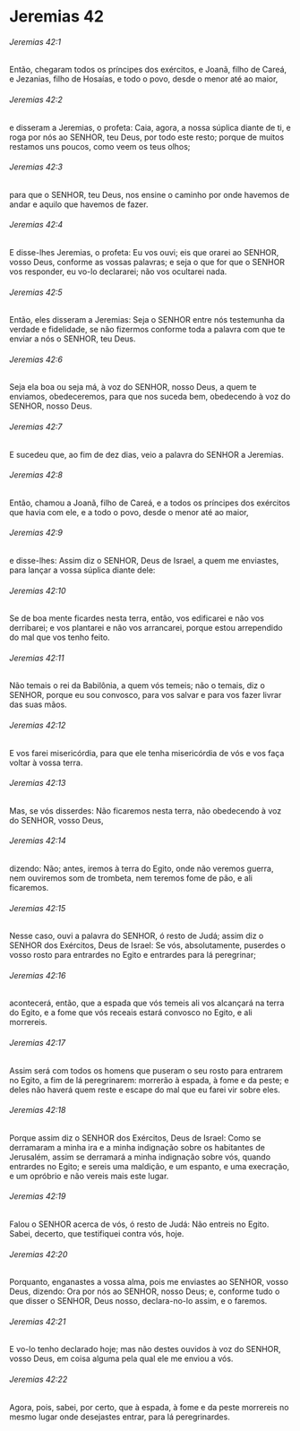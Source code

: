 # Jeremias 42

###### Jeremias 42:1

Então, chegaram todos os príncipes dos exércitos, e Joanã, filho de Careá, e Jezanias, filho de Hosaías, e todo o povo, desde o menor até ao maior,

###### Jeremias 42:2

e disseram a Jeremias, o profeta: Caia, agora, a nossa súplica diante de ti, e roga por nós ao SENHOR, teu Deus, por todo este resto; porque de muitos restamos uns poucos, como veem os teus olhos;

###### Jeremias 42:3

para que o SENHOR, teu Deus, nos ensine o caminho por onde havemos de andar e aquilo que havemos de fazer.

###### Jeremias 42:4

E disse-lhes Jeremias, o profeta: Eu vos ouvi; eis que orarei ao SENHOR, vosso Deus, conforme as vossas palavras; e seja o que for que o SENHOR vos responder, eu vo-lo declararei; não vos ocultarei nada.

###### Jeremias 42:5

Então, eles disseram a Jeremias: Seja o SENHOR entre nós testemunha da verdade e fidelidade, se não fizermos conforme toda a palavra com que te enviar a nós o SENHOR, teu Deus.

###### Jeremias 42:6

Seja ela boa ou seja má, à voz do SENHOR, nosso Deus, a quem te enviamos, obedeceremos, para que nos suceda bem, obedecendo à voz do SENHOR, nosso Deus.

###### Jeremias 42:7

E sucedeu que, ao fim de dez dias, veio a palavra do SENHOR a Jeremias.

###### Jeremias 42:8

Então, chamou a Joanã, filho de Careá, e a todos os príncipes dos exércitos que havia com ele, e a todo o povo, desde o menor até ao maior,

###### Jeremias 42:9

e disse-lhes: Assim diz o SENHOR, Deus de Israel, a quem me enviastes, para lançar a vossa súplica diante dele:

###### Jeremias 42:10

Se de boa mente ficardes nesta terra, então, vos edificarei e não vos derribarei; e vos plantarei e não vos arrancarei, porque estou arrependido do mal que vos tenho feito.

###### Jeremias 42:11

Não temais o rei da Babilônia, a quem vós temeis; não o temais, diz o SENHOR, porque eu sou convosco, para vos salvar e para vos fazer livrar das suas mãos.

###### Jeremias 42:12

E vos farei misericórdia, para que ele tenha misericórdia de vós e vos faça voltar à vossa terra.

###### Jeremias 42:13

Mas, se vós disserdes: Não ficaremos nesta terra, não obedecendo à voz do SENHOR, vosso Deus,

###### Jeremias 42:14

dizendo: Não; antes, iremos à terra do Egito, onde não veremos guerra, nem ouviremos som de trombeta, nem teremos fome de pão, e ali ficaremos.

###### Jeremias 42:15

Nesse caso, ouvi a palavra do SENHOR, ó resto de Judá; assim diz o SENHOR dos Exércitos, Deus de Israel: Se vós, absolutamente, puserdes o vosso rosto para entrardes no Egito e entrardes para lá peregrinar;

###### Jeremias 42:16

acontecerá, então, que a espada que vós temeis ali vos alcançará na terra do Egito, e a fome que vós receais estará convosco no Egito, e ali morrereis.

###### Jeremias 42:17

Assim será com todos os homens que puseram o seu rosto para entrarem no Egito, a fim de lá peregrinarem: morrerão à espada, à fome e da peste; e deles não haverá quem reste e escape do mal que eu farei vir sobre eles.

###### Jeremias 42:18

Porque assim diz o SENHOR dos Exércitos, Deus de Israel: Como se derramaram a minha ira e a minha indignação sobre os habitantes de Jerusalém, assim se derramará a minha indignação sobre vós, quando entrardes no Egito; e sereis uma maldição, e um espanto, e uma execração, e um opróbrio e não vereis mais este lugar.

###### Jeremias 42:19

Falou o SENHOR acerca de vós, ó resto de Judá: Não entreis no Egito. Sabei, decerto, que testifiquei contra vós, hoje.

###### Jeremias 42:20

Porquanto, enganastes a vossa alma, pois me enviastes ao SENHOR, vosso Deus, dizendo: Ora por nós ao SENHOR, nosso Deus; e, conforme tudo o que disser o SENHOR, Deus nosso, declara-no-lo assim, e o faremos.

###### Jeremias 42:21

E vo-lo tenho declarado hoje; mas não destes ouvidos à voz do SENHOR, vosso Deus, em coisa alguma pela qual ele me enviou a vós.

###### Jeremias 42:22

Agora, pois, sabei, por certo, que à espada, à fome e da peste morrereis no mesmo lugar onde desejastes entrar, para lá peregrinardes.

